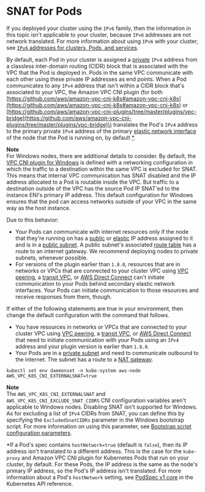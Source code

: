 # SNAT for Pods<a name="external-snat"></a>

If you deployed your cluster using the `IPv6` family, then the information in this topic isn't applicable to your cluster, because `IPv6` addresses are not network translated\. For more information about using `IPv6` with your cluster, see [`IPv6` addresses for clusters, Pods, and services](cni-ipv6.md)\.

By default, each Pod in your cluster is assigned a [private](https://docs.aws.amazon.com/AWSEC2/latest/UserGuide/using-instance-addressing.html#concepts-private-addresses) `IPv4` address from a classless inter\-domain routing \(CIDR\) block that is associated with the VPC that the Pod is deployed in\. Pods in the same VPC communicate with each other using these private IP addresses as end points\. When a Pod communicates to any `IPv4` address that isn't within a CIDR block that's associated to your VPC, the Amazon VPC CNI plugin \(for both [https://github.com/aws/amazon-vpc-cni-k8s#amazon-vpc-cni-k8s](https://github.com/aws/amazon-vpc-cni-k8s#amazon-vpc-cni-k8s) or [https://github.com/aws/amazon-vpc-cni-plugins/tree/master/plugins/vpc-bridge](https://github.com/aws/amazon-vpc-cni-plugins/tree/master/plugins/vpc-bridge)\) translates the Pod's `IPv4` address to the primary private `IPv4` address of the primary [elastic network interface](https://docs.aws.amazon.com/AWSEC2/latest/UserGuide/using-eni.html#eni-basics) of the node that the Pod is running on, by default [\*](#snat-exception)\.

**Note**  
For Windows nodes, there are additional details to consider\. By default, the [VPC CNI plugin for Windows](https://github.com/aws/amazon-vpc-cni-plugins/tree/master/plugins/vpc-bridge) is defined with a networking configuration in which the traffic to a destination within the same VPC is excluded for SNAT\. This means that internal VPC communication has SNAT disabled and the IP address allocated to a Pod is routable inside the VPC\. But traffic to a destination outside of the VPC has the source Pod IP SNAT'ed to the instance ENI's primary IP address\. This default configuration for Windows ensures that the pod can access networks outside of your VPC in the same way as the host instance\.

Due to this behavior:
+ Your Pods can communicate with internet resources only if the node that they're running on has a [public](https://docs.aws.amazon.com/AWSEC2/latest/UserGuide/using-instance-addressing.html#concepts-public-addresses) or [elastic](https://docs.aws.amazon.com/vpc/latest/userguide/vpc-eips.html) IP address assigned to it and is in a [public subnet](https://docs.aws.amazon.com/vpc/latest/userguide/configure-subnets.html#subnet-basics)\. A public subnet's associated [route table](https://docs.aws.amazon.com/vpc/latest/userguide/VPC_Route_Tables.html) has a route to an internet gateway\. We recommend deploying nodes to private subnets, whenever possible\.
+ For versions of the plugin earlier than `1.8.0`, resources that are in networks or VPCs that are connected to your cluster VPC using [VPC peering](https://docs.aws.amazon.com/vpc/latest/peering/what-is-vpc-peering.html), a [transit VPC](https://docs.aws.amazon.com/whitepapers/latest/aws-vpc-connectivity-options/transit-vpc-option.html), or [AWS Direct Connect](https://docs.aws.amazon.com/directconnect/latest/UserGuide/Welcome.html) can't initiate communication to your Pods behind secondary elastic network interfaces\. Your Pods can initiate communication to those resources and receive responses from them, though\.

If either of the following statements are true in your environment, then change the default configuration with the command that follows\.
+ You have resources in networks or VPCs that are connected to your cluster VPC using [VPC peering](https://docs.aws.amazon.com/vpc/latest/peering/what-is-vpc-peering.html), a [transit VPC](https://docs.aws.amazon.com/whitepapers/latest/aws-vpc-connectivity-options/transit-vpc-option.html), or [AWS Direct Connect](https://docs.aws.amazon.com/directconnect/latest/UserGuide/Welcome.html) that need to initiate communication with your Pods using an `IPv4` address and your plugin version is earlier than `1.8.0`\.
+ Your Pods are in a [private subnet](https://docs.aws.amazon.com/vpc/latest/userguide/configure-subnets.html#subnet-basics) and need to communicate outbound to the internet\. The subnet has a route to a [NAT gateway](https://docs.aws.amazon.com/vpc/latest/userguide/vpc-nat-gateway.html)\.

```
kubectl set env daemonset -n kube-system aws-node AWS_VPC_K8S_CNI_EXTERNALSNAT=true
```

**Note**  
The `AWS_VPC_K8S_CNI_EXTERNALSNAT` and `AWS_VPC_K8S_CNI_EXCLUDE_SNAT_CIDRS` CNI configuration variables aren't applicable to Windows nodes\. Disabling SNAT isn't supported for Windows\. As for excluding a list of `IPv4` CIDRs from SNAT, you can define this by specifying the `ExcludedSnatCIDRs` parameter in the Windows bootstrap script\. For more information on using this parameter, see [Bootstrap script configuration parameters](eks-optimized-windows-ami.md#bootstrap-script-configuration-parameters)\.

 \*If a Pod's spec contains `hostNetwork=true` \(default is `false`\), then its IP address isn't translated to a different address\. This is the case for the `kube-proxy` and Amazon VPC CNI plugin for Kubernetes Pods that run on your cluster, by default\. For these Pods, the IP address is the same as the node's primary IP address, so the Pod's IP address isn't translated\. For more information about a Pod's `hostNetwork` setting, see [PodSpec v1 core](https://kubernetes.io/docs/reference/generated/kubernetes-api/v1.29/#podspec-v1-core) in the Kubernetes API reference\. 